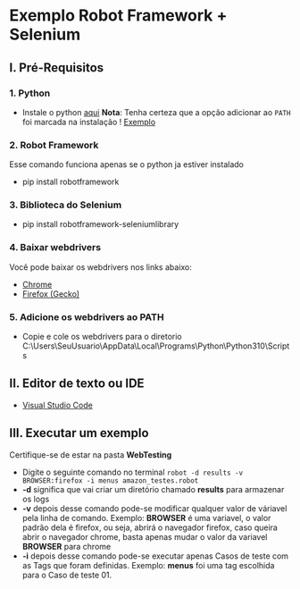 # Exemplo Robot Framework + Selenium 
## I. Pré-Requisitos
### 1. Python
* Instale o python [aqui](https://www.python.org/downloads/)
**Nota**: Tenha certeza que a opção adicionar ao `PATH` foi marcada na instalação
! [Exemplo](https://docs.python.org/3/_images/win_installer.png)
### 2. Robot Framework
Esse comando funciona apenas se o python ja estiver instalado
* pip install robotframework
### 3. Biblioteca do Selenium
* pip install robotframework-seleniumlibrary
### 4. Baixar webdrivers
Você pode baixar os webdrivers nos links abaixo:
 * [Chrome](https://sites.google.com/a/chromium.org/chromedriver/downloads](https://sites.google.com/chromium.org/driver/))
 * [Firefox (Gecko)](https://github.com/mozilla/geckodriver/releases)
### 5. Adicione os webdrivers ao PATH
* Copie e cole os webdrivers para o diretorio C:\Users\SeuUsuario\AppData\Local\Programs\Python\Python310\Scripts
## II. Editor de texto ou IDE
* [Visual Studio Code](https://code.visualstudio.com/download)
## III. Executar um exemplo
Certifique-se de estar na pasta **WebTesting**
* Digite o seguinte comando no terminal
`robot -d results -v BROWSER:firefox -i menus amazon_testes.robot`
* **-d** significa que vai criar um diretório chamado **results** para armazenar os logs
* **-v** depois desse comando pode-se modificar qualquer valor de váriavel pela linha de comando. Exemplo: **BROWSER** é uma variavel, o valor padrão dela é firefox, ou seja, abrirá o navegador firefox, caso queira abrir o navegador chrome, basta apenas mudar o valor da variavel **BROWSER** para chrome
* **-i** depois desse comando pode-se executar apenas Casos de teste com as Tags que foram definidas. Exemplo: **menus** foi uma tag escolhida para o Caso de teste 01.
